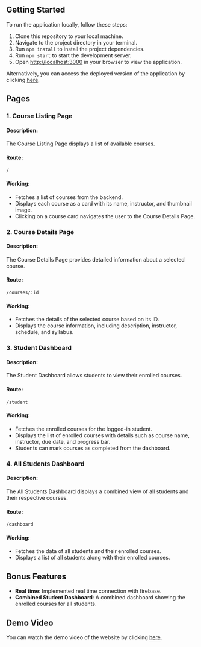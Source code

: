 ## Getting Started

To run the application locally, follow these steps:

1. Clone this repository to your local machine.
2. Navigate to the project directory in your terminal.
3. Run `npm install` to install the project dependencies.
4. Run `npm start` to start the development server.
5. Open [http://localhost:3000](http://localhost:3000) in your browser to view the application.

Alternatively, you can access the deployed version of the application by clicking [here](https://alemeno-assignment-orcin.vercel.app/).

## Pages

### 1. Course Listing Page

#### Description:
The Course Listing Page displays a list of available courses.

#### Route:
`/`

#### Working:
- Fetches a list of courses from the backend.
- Displays each course as a card with its name, instructor, and thumbnail image.
- Clicking on a course card navigates the user to the Course Details Page.

### 2. Course Details Page

#### Description:
The Course Details Page provides detailed information about a selected course.

#### Route:
`/courses/:id`

#### Working:
- Fetches the details of the selected course based on its ID.
- Displays the course information, including description, instructor, schedule, and syllabus.

### 3. Student Dashboard

#### Description:
The Student Dashboard allows students to view their enrolled courses.

#### Route:
`/student`

#### Working:
- Fetches the enrolled courses for the logged-in student.
- Displays the list of enrolled courses with details such as course name, instructor, due date, and progress bar.
- Students can mark courses as completed from the dashboard.

### 4. All Students Dashboard

#### Description:
The All Students Dashboard displays a combined view of all students and their respective courses.

#### Route:
`/dashboard`

#### Working:
- Fetches the data of all students and their enrolled courses.
- Displays a list of all students along with their enrolled courses.

## Bonus Features

- **Real time**: Implemented real time connection with firebase.
- **Combined Student Dashboard**: A combined dashboard showing the enrolled courses for all students.

## Demo Video

You can watch the demo video of the website by clicking [here](https://drive.google.com/file/d/1tbnrOL7SVDfRGkaYWv8QPhNJJlQ2Ln-U/view?usp=sharing).
